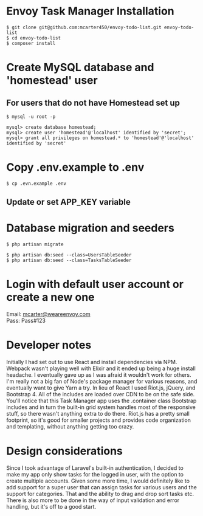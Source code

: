# Envoy Task Manager Installation

```
$ git clone git@github.com:mcarter450/envoy-todo-list.git envoy-todo-list
$ cd envoy-todo-list
$ composer install
```

# Create MySQL database and 'homestead' user
## For users that do not have Homestead set up

`$ mysql -u root -p`

```
mysql> create database homestead;
mysql> create user 'homestead'@'localhost' identified by 'secret';
mysql> grant all privileges on homestead.* to 'homestead'@'localhost' identified by 'secret'
```

# Copy .env.example to .env

`$ cp .evn.example .env`

## Update or set APP_KEY variable

# Database migration and seeders

`$ php artisan migrate`

```
$ php artisan db:seed --class=UsersTableSeeder
$ php artisan db:seed --class=TasksTableSeeder
```

# Login with default user account or create a new one

Email: mcarter@weareenvoy.com  
Pass: Pass#123

# Developer notes

Initially I had set out to use React and install dependencies via NPM. Webpack wasn't playing well with Elixir and it ended up being a huge install headache. I eventually gave up as I was afraid it wouldn't work for others. I'm really not a big fan of Node's package manager for various reasons, and eventually want to give Yarn a try. In lieu of React I used Riot.js, jQuery, and Bootstrap 4. All of the includes are loaded over CDN to be on the safe side. You'll notice that this Task Manager app uses the .container class Bootstrap includes and in turn the built-in grid system handles most of the responsive stuff, so there wasn't anything extra to do there. Riot.js has a pretty small footprint, so it's good for smaller projects and provides code organization and templating, without anything getting too crazy.

# Design considerations

Since I took advantage of Laravel's built-in authentication, I decided to make my app only show tasks for the logged in user, with the option to create multiple accounts. Given some more time, I would definitely like to add support for a super user that can assign tasks for various users and the support for categories. That and the ability to drag and drop sort tasks etc. There is also more to be done in the way of input validation and error handling, but it's off to a good start.
